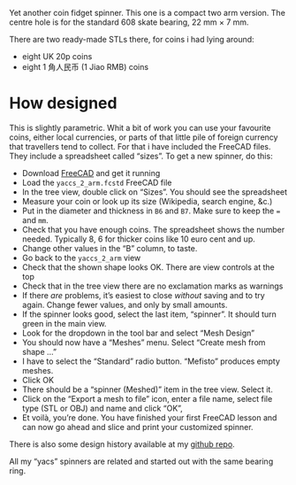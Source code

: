 Yet another coin fidget spinner. This one is a compact two arm version.
The centre hole is for the standard 608 skate bearing, 22 mm × 7 mm.

There are two ready-made STLs there, for coins i had lying around:

* eight UK 20p coins
* eight 1 角人民币 (1 Jiao RMB) coins


# How designed

This is slightly parametric. Whit a bit of work you can use your favourite coins, either local currencies, or parts of that little pile of foreign currency that travellers tend to collect. For that i have included the FreeCAD files. They include a spreadsheet called “sizes”. To get a new spinner, do this:

* Download [FreeCAD](https://www.freecadweb.org/wiki/Download) and get it running
* Load the `yaccs_2_arm.fcstd` FreeCAD file
* In the tree view, double click on “Sizes”. You should see the spreadsheet
* Measure your coin or look up its size (Wikipedia, search engine, &c.)
* Put in the diameter and thickness in `B6` and `B7`. Make sure to keep the `=` and `mm`.
* Check that you have enough coins. The spreadsheet shows the number needed. Typically 8, 6 for thicker coins like 10 euro cent and up.
* Change other values in the “B” column, to taste.
* Go back to the `yaccs_2_arm` view
* Check that the shown shape looks OK. There are view controls at the top
* Check that in the tree view there are no exclamation marks as warnings
* If there *are* problems, it’s easiest to close *without* saving and to try again. Change fewer values, and only by small amounts.
* If the spinner looks good, select the last item, “spinner”. It should turn green in the main view.
* Look for the dropdown in the tool bar and select “Mesh Design”
* You should now have a “Meshes” menu. Select “Create mesh from shape …”
* I have to select the “Standard” radio button. “Mefisto” produces empty meshes.
* Click OK
* There should be a “spinner (Meshed)” item in the tree view. Select it.
* Click on the “Export a mesh to file” icon, enter a file name, select file type (STL or OBJ) and name and click “OK”,
* Et voilà, you’re done. You have finished your first FreeCAD lesson and can now go ahead and slice and print your customized spinner.

There is also some design history available at my [github repo](https://github.com/ospalh/3d-printing/tree/develop/yacs).

All my “yacs” spinners are related and started out with the same bearing ring.
